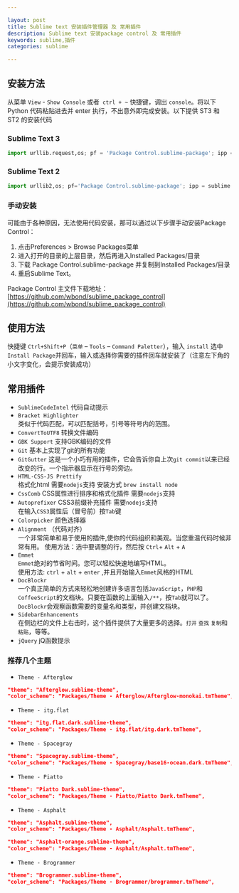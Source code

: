 ```yaml
---

layout: post
title: Sublime text 安装插件管理器 及 常用插件
description: Sublime text 安装package control 及 常用插件
keywords: sublime,插件
categories: sublime

---
```


## 安装方法

从菜单 `View` - `Show Console` 或者` ctrl + ~` 快捷键，调出 `console`。将以下 Python 代码粘贴进去并 enter 执行，不出意外即完成安装。以下提供 ST3 和 ST2 的安装代码

### Sublime Text 3

```py
import urllib.request,os; pf = 'Package Control.sublime-package'; ipp = sublime.installed_packages_path(); urllib.request.install_opener( urllib.request.build_opener( urllib.request.ProxyHandler()) ); open(os.path.join(ipp, pf), 'wb').write(urllib.request.urlopen( 'http://sublime.wbond.net/' + pf.replace(' ','%20')).read())
```
    
### Sublime Text 2

```py
import urllib2,os; pf='Package Control.sublime-package'; ipp = sublime.installed_packages_path(); os.makedirs( ipp ) if not os.path.exists(ipp) else None; urllib2.install_opener( urllib2.build_opener( urllib2.ProxyHandler( ))); open( os.path.join( ipp, pf), 'wb' ).write( urllib2.urlopen( 'http://sublime.wbond.net/' +pf.replace( ' ','%20' )).read()); print( 'Please restart Sublime Text to finish installation')
```

### 手动安装

可能由于各种原因，无法使用代码安装，那可以通过以下步骤手动安装Package Control：

1. 点击Preferences > Browse Packages菜单
2. 进入打开的目录的上层目录，然后再进入Installed Packages/目录
3. 下载 Package Control.sublime-package 并复制到Installed Packages/目录
4. 重启Sublime Text。

Package Control 主文件下载地址：[https://github.com/wbond/sublime_package_control](https://github.com/wbond/sublime_package_control)

## 使用方法

快捷键 `Ctrl+Shift+P`（`菜单` – `Tools` – `Command Paletter`），输入 `install` 选中`Install Package`并回车，输入或选择你需要的插件回车就安装了（注意左下角的小文字变化，会提示安装成功）

## 常用插件

+ `SublimeCodeIntel`  代码自动提示
+ `Bracket Highlighter`  
   类似于代码匹配，可以匹配括号，引号等符号内的范围。
+ `ConvertToUTF8` 转换文件编码
+ `GBK Support` 支持GBK编码的文件
+ `Git` 基本上实现了git的所有功能
+ `GitGutter` 这是一个小巧有用的插件，它会告诉你自上次`git commit`以来已经改变的行。一个指示器显示在行号的旁边。
+ `HTML-CSS-JS Prettify`  
    格式化html  需要`nodejs`支持  安装方式 `brew install node`
+ `CssComb` CSS属性进行排序和格式化插件 需要`nodejs`支持
+ `Autoprefixer`  CSS3前缀补充插件  需要`nodejs`支持   
   在输入`CSS3`属性后（冒号前）按`Tab`键
+ `Colorpicker` 颜色选择器  
+ `Alignment` （代码对齐）   
    一个非常简单和易于使用的插件,使你的代码组织和美观。当您重温代码时候非常有用。
使用方法：选中要调整的行，然后按 `Ctrl`+ `Alt` + `A`
+ `Emmet`  
   `Emmet`绝对的节省时间。您可以轻松快速地编写HTML。  
    使用方法: `ctrl` + `alt` + `enter` ,并且开始输入`Emmet`风格的HTML  
+ `DocBlockr`  
   一个真正简单的方式来轻松地创建许多语言包括`JavaScript`，`PHP`和`CoffeeScript`的文档块。只要在函数的上面输入`/**`，按`Tab`就可以了。  
   `DocBlockr`会观察函数需要的变量名和类型，并创建文档块。
+ `SidebarEnhancements`  
   在侧边栏的文件上右击时，这个插件提供了大量更多的选择。`打开` `查找` `复制`和`粘贴`，等等。  
+ `jQuery` jQ函数提示

### 推荐几个主题

+ `Theme - Afterglow`

```json
"theme": "Afterglow.sublime-theme",
"color_scheme": "Packages/Theme - Afterglow/Afterglow-monokai.tmTheme",
```

+ `Theme - itg.flat`

```json
"theme": "itg.flat.dark.sublime-theme",
"color_scheme": "Packages/Theme - itg.flat/itg.dark.tmTheme",
```

+ `Theme - Spacegray`

```json
"theme": "Spacegray.sublime-theme",
"color_scheme": "Packages/Theme - Spacegray/base16-ocean.dark.tmTheme",
```

+ `Theme - Piatto`

```json
"theme": "Piatto Dark.sublime-theme",
"color_scheme": "Packages/Theme - Piatto/Piatto Dark.tmTheme",
```

+ `Theme - Asphalt`

```json
"theme": "Asphalt.sublime-theme",
"color_scheme": "Packages/Theme - Asphalt/Asphalt.tmTheme",
```

```json
"theme": "Asphalt-orange.sublime-theme",
"color_scheme": "Packages/Theme - Asphalt/Asphalt.tmTheme",
```

+ `Theme - Brogrammer`

```json
"theme": "Brogrammer.sublime-theme",
"color_scheme": "Packages/Theme - Brogrammer/brogrammer.tmTheme",
```


